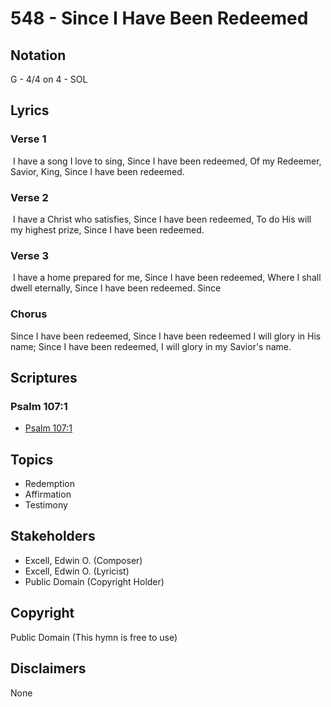 # 548 - Since I Have Been Redeemed

## Notation

G - 4/4 on 4 - SOL

## Lyrics

### Verse 1

 I have a song I love to sing, Since I have been redeemed, Of my Redeemer, Savior, King, Since I have been redeemed. 

### Verse 2

 I have a Christ who satisfies, Since I have been redeemed, To do His will my highest prize, Since I have been redeemed.

### Verse 3

 I have a home prepared for me, Since I have been redeemed, Where I shall dwell eternally, Since I have been redeemed. Since

### Chorus

Since I have been redeemed, Since I have been redeemed I will glory in His name; Since I have been redeemed, I will glory in my Savior's name. 


## Scriptures

### Psalm 107:1

- [Psalm 107:1](https://www.biblegateway.com/passage/?search=Psalm%20107%3A1)


## Topics

- Redemption
- Affirmation
- Testimony

## Stakeholders

- Excell, Edwin O. (Composer)
- Excell, Edwin O. (Lyricist)
- Public Domain (Copyright Holder)

## Copyright

Public Domain
(This hymn is free to use)

## Disclaimers

None

